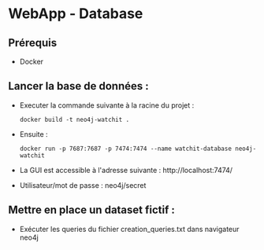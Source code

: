 # WebApp - Database
## Prérequis
- Docker
## Lancer la base de données : 
- Executer la commande suivante à la racine du projet :

    ```
    docker build -t neo4j-watchit .  
    ```
- Ensuite :

    ```
    docker run -p 7687:7687 -p 7474:7474 --name watchit-database neo4j-watchit
    ```
- La GUI est accessible à l'adresse suivante : http://localhost:7474/

- Utilisateur/mot de passe : neo4j/secret

## Mettre en place un dataset fictif :

- Exécuter les queries du fichier creation_queries.txt dans navigateur neo4j